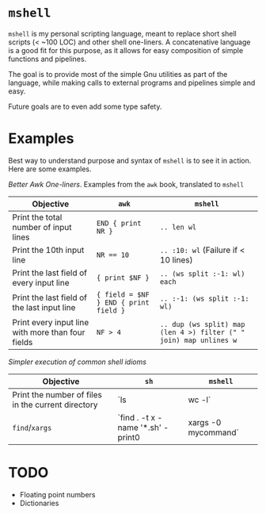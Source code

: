 # `mshell`

`mshell` is my personal scripting language, meant to replace short shell scripts (< ~100 LOC) and other shell one-liners.
A concatenative language is a good fit for this purpose, as it allows for easy composition of simple functions and pipelines.

The goal is to provide most of the simple Gnu utilities as part of the language,
while making calls to external programs and pipelines simple and easy.

Future goals are to even add some type safety.

# Examples

Best way to understand purpose and syntax of `mshell` is to see it in action. Here are some examples.

*Better Awk One-liners*. Examples from the `awk` book, translated to `mshell`

| Objective | `awk` | `mshell` |
|-----------|-------|----------|
| Print the total number of input lines             | `END { print NR }`                    | `.. len wl` |
| Print the 10th input line                         | `NR == 10`                            | `.. :10: wl` (Failure if < 10 lines) |
| Print the last field of every input line          | `{ print $NF }`                       | `.. (ws split :-1: wl) each` |
| Print the last field of the last input line       | `{ field = $NF } END { print field }` | `.. :-1: (ws split :-1: wl)` |
| Print every input line with more than four fields | `NF > 4`                              | `.. dup (ws split) map (len 4 >) filter (" " join) map unlines w`  |


*Simpler execution of common shell idioms*

| Objective | `sh` | `mshell` |
|-----------|-----|----------|
| Print the number of files in the current directory | `ls | wc -l`                                                | `* glob len wl` |
| `find`/`xargs`                                     |  `find . -t x -name '*.sh' -print0 |  xargs -0 mycommand`   | `[mycommand [find . -t x -name "*.sh"]]o;` |

# TODO

- Floating point numbers
- Dictionaries
